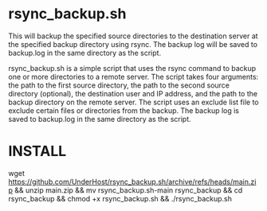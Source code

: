# rsync_backup.sh
This will backup the specified source directories to the destination server at the specified backup directory using rsync. The backup log will be saved to backup.log in the same directory as the script.


rsync_backup.sh is a simple script that uses the rsync command to backup one or more directories to a remote server. The script takes four arguments: the path to the first source directory, the path to the second source directory (optional), the destination user and IP address, and the path to the backup directory on the remote server. The script uses an exclude list file to exclude certain files or directories from the backup. The backup log is saved to backup.log in the same directory as the script.

# INSTALL

wget https://github.com/UnderHost/rsync_backup.sh/archive/refs/heads/main.zip && unzip main.zip && mv rsync_backup.sh-main rsync_backup && cd rsync_backup && chmod +x rsync_backup.sh && ./rsync_backup.sh
